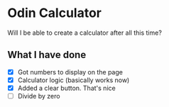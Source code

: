 # Odin Calculator
Will I be able to create a calculator after all this time?

## What I have done
 - [x] Got numbers to display on the page
 - [x] Calculator logic (basically works now)
 - [x] Added a clear button. That's nice
 - [ ] Divide by zero
